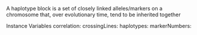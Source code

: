A haplotype block is a set of closely linked alleles/markers on a chromosome that, over evolutionary time, tend to be inherited together

Instance Variables
	correlation:		<Object>
	crossingLines:		<Object>
	haplotypes:		<Object>
	markerNumbers:		<Object>
	tagSnps:		<Object>

correlation
	- xxxxx

crossingLines
	- xxxxx

haplotypes
	- xxxxx

markerNumbers
	- xxxxx

tagSnps
	- xxxxx
